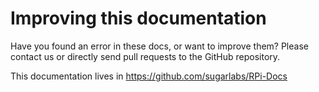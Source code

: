 # Improving this documentation

Have you found an error in these docs, or want to improve them? Please contact us or directly send pull requests to the GitHub repository.

This documentation lives in https://github.com/sugarlabs/RPi-Docs